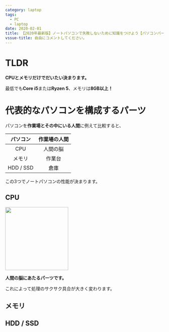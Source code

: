 ```yaml
---
category: laptop
tags:
  - PC
  - laptop
date: 2020-02-01
title: 【2020年最新版】ノートパソコンで失敗しないために知識をつけよう【パソコンパーツ】
vssue-title: 自由にコメントしてください。
---
```


# TLDR

**CPUとメモリだけでだいたい決まります。**

最低でも**Core i5**または**Ryzen 5**、メモリは**8GB以上！**


# 代表的なパソコンを構成するパーツ

パソコンを**作業場とその中にいる人間**に例えて比較すると、

| パソコン | 作業場の人間 |
|:---:|:-------:|
| CPU | 人間の脳 |
| メモリ | 作業台 |
| HDD / SSD | 倉庫 |

この3つでノートパソコンの性能が決まります。

## CPU

<img src="https://4.bp.blogspot.com/-Anllqq6pDXw/VRUSesbvyAI/AAAAAAAAsrc/CIHz6vLsuTU/s800/computer_jinkou_chinou.png" width="200px">

**人間の脳にあたるパーツです。**

これによって処理のサクサク具合が大きく変わります。

## メモリ

## HDD / SSD
